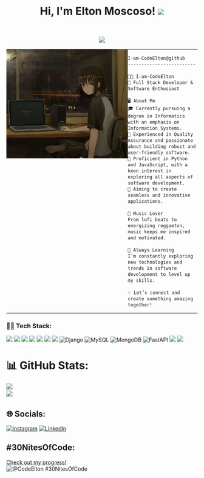 <h1 align="center">
Hi, I'm Elton Moscoso!
  <img src="https://media.giphy.com/media/hvRJCLFzcasrR4ia7z/giphy.gif" width="30"></h1>
 <!--<img src="https://komarev.com/ghpvc/?username=I-am-vishalmaurya&label=Profile%20Views&color=0e75b6&style=flat" align='right' alt="vishalmaurya" />-->
<br/>

<!-- Typing SVG by DenverCoder1 - https://github.com/DenverCoder1/readme-typing-svg -->
<p align="center">
  <a href="https://github.com/DenverCoder1/readme-typing-svg"><img src="https://readme-typing-svg.herokuapp.com?lines=Computer+Science+Student;Backend+Developer;Always%20learning%20new%20things&center=true&width=380&height=45"></a>
</p>

<img align="left" src="https://github.com/I-am-vishalmaurya/I-am-vishalmaurya/blob/main/cropped_image.png" alt="Unfortunately I didn't find the author of the pic, feel to open a pull request if found" width="320" />
<hr>

```
I-am-CodeElton@github
-------------------------

👨‍💻 I-am-CodeElton
🚀 Full Stack Developer & Software Enthusiast

🖥️ About Me
🎓 Currently pursuing a degree in Informatics with an emphasis on Information Systems.
💼 Experienced in Quality Assurance and passionate about building robust and user-friendly software.
🌟 Proficient in Python and JavaScript, with a keen interest in exploring all aspects of software development.
🎯 Aiming to create seamless and innovative applications.

🎵 Music Lover
From lofi beats to energizing reggaeton, music keeps me inspired and motivated.

🌱 Always Learning
I’m constantly exploring new technologies and trends in software development to level up my skills.

💡 Let’s connect and create something amazing together!
```
<hr>

### 👨‍💻 Tech Stack:

<img src="https://img.shields.io/badge/Java%20-%23E00033.svg?&style=for-the-badge&logo=java&logoColor=white">   <img src="https://img.shields.io/badge/python%20-%2314354C.svg?&style=for-the-badge&logo=python&logoColor=white">  <img src="https://img.shields.io/badge/mongodb%20-%2347A248svg?&style=for-the-badge&logo=mongodb&logoColor=white">   <img src="https://img.shields.io/badge/git%20-%23F05032.svg?&style=for-the-badge&logo=git&logoColor=white"/>  <img src="https://img.shields.io/badge/-HTML5-007FFF?style=for-the-badge&logo=html5"/>  <img src="https://img.shields.io/badge/-CSS-0000FF?style=for-the-badge&logo=css3"/> <img src="http://img.shields.io/badge/-VS%20Code-000000?style=for-the-badge&logo=Visual-studio-code&logoColor=blue"> <img alt="Django" src="https://img.shields.io/badge/Django-092E20?style=for-the-badge&logo=django&logoColor=white"> ![MySQL](https://img.shields.io/badge/mysql-4479A1.svg?style=for-the-badge&logo=mysql&logoColor=white) ![MongoDB](https://img.shields.io/badge/MongoDB-%234ea94b.svg?style=for-the-badge&logo=mongodb&logoColor=white) ![FastAPI](https://img.shields.io/badge/FastAPI-005571?style=for-the-badge&logo=fastapi) <img src="https://img.shields.io/badge/-Docker-FF0080?style=for-the-badge&logo=docker"/>  <img src="https://img.shields.io/badge/-Vim-FF00FF?style=for-the-badge&logo=vim"/>
# 📊 GitHub Stats:
![](https://github-readme-streak-stats.herokuapp.com/?user=CodeElton&theme=dark&hide_border=false)<br/>
![](https://github-readme-stats.vercel.app/api/top-langs/?username=CodeElton&theme=dark&hide_border=false&include_all_commits=false&count_private=false&layout=compact)


 ## 🌐 Socials:
[![Instagram](https://img.shields.io/badge/Instagram-%23E4405F.svg?logo=Instagram&logoColor=white)](https://instagram.com/eltonmarvin_) [![LinkedIn](https://img.shields.io/badge/LinkedIn-%230077B5.svg?logo=linkedin&logoColor=white)](https://linkedin.com/in/elton-moscoso-874797254) 


## #30NitesOfCode:
  [Check out my progress!](https://www.codedex.io/@CodeElton/30-nites-of-code)  
  ![@CodeElton #30NitesOfCode](https://www.codedex.io/api/petStatus?user=CodeElton)
